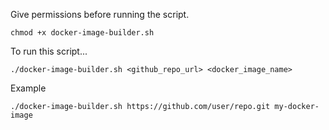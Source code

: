 Give permissions before running the script.

`chmod +x docker-image-builder.sh`

To run this script...

`./docker-image-builder.sh <github_repo_url> <docker_image_name>`

Example

`./docker-image-builder.sh https://github.com/user/repo.git my-docker-image`
